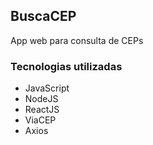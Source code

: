 ## BuscaCEP

App web para consulta de CEPs

### Tecnologias utilizadas
- JavaScript
- NodeJS
- ReactJS
- ViaCEP
- Axios
